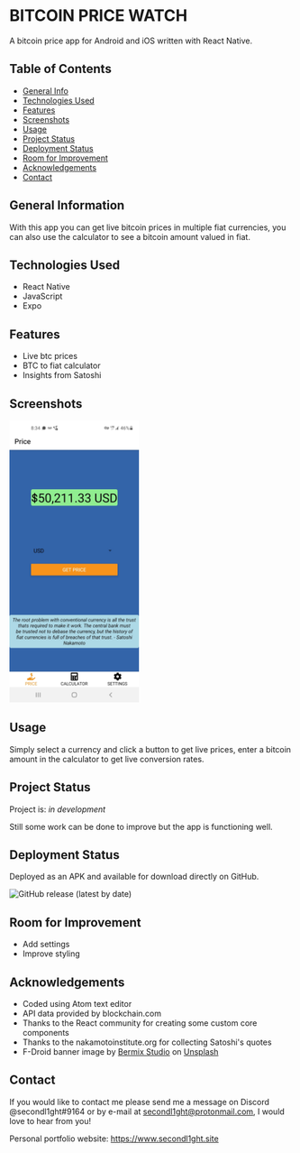 # BITCOIN PRICE WATCH

A bitcoin price app for Android and iOS written with React Native.

## Table of Contents

-   [General Info](#general-information)
-   [Technologies Used](#technologies-used)
-   [Features](#features)
-   [Screenshots](#screenshots)
-   [Usage](#usage)
-   [Project Status](#project-status)
-   [Deployment Status](#deployment-status)
-   [Room for Improvement](#room-for-improvement)
-   [Acknowledgements](#acknowledgements)
-   [Contact](#contact)

## General Information

With this app you can get live bitcoin prices in multiple fiat currencies, you can also use the calculator to see a bitcoin amount valued in fiat.

## Technologies Used

-   React Native
-   JavaScript
-   Expo

## Features

-   Live btc prices
-   BTC to fiat calculator
-   Insights from Satoshi

## Screenshots

<img src='./assets/screenshot.jpeg' style='height:500px'>

## Usage

Simply select a currency and click a button to get live prices, enter a bitcoin amount in the calculator to get live conversion rates.

## Project Status

Project is: _in development_

Still some work can be done to improve but the app is functioning well.

## Deployment Status

Deployed as an APK and available for download directly on GitHub.

![GitHub release (latest by date)](https://img.shields.io/github/v/release/secondl1ght/btcpriceapp?label=latest&style=flat-square)

## Room for Improvement

-   Add settings
-   Improve styling

## Acknowledgements

-   Coded using Atom text editor
-   API data provided by blockchain.com
-   Thanks to the React community for creating some custom core components
-   Thanks to the nakamotoinstitute.org for collecting Satoshi's quotes
-   F-Droid banner image by <a href="https://unsplash.com/@bermixstudio?utm_source=unsplash&utm_medium=referral&utm_content=creditCopyText">Bermix Studio</a> on <a href="https://unsplash.com/s/photos/bitcoin?utm_source=unsplash&utm_medium=referral&utm_content=creditCopyText">Unsplash</a>


## Contact

If you would like to contact me please send me a message on Discord @secondl1ght#9164 or by e-mail at secondl1ght@protonmail.com, I would love to hear from you!

Personal portfolio website: <https://www.secondl1ght.site>

